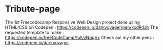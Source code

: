 # Tribute-page 
The 1st Freecodecamp Responsive Web Design project done using HTML/CSS on Codepen : https://codepen.io/darkvoyager/pen/xxdRdJb
The requested template to make : https://codepen.io/freeCodeCamp/full/zNqgVx
Check out my other pens : https://codepen.io/darkvoyager
